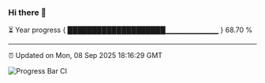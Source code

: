 ### Hi there 👋

⏳ Year progress { ████████████████████▁▁▁▁▁▁▁▁▁▁ } 68.70 %

---

⏰ Updated on Mon, 08 Sep 2025 18:16:29 GMT

![Progress Bar CI](https://github.com/Shyam-Makwana/GitHub-Actions-Demo/workflows/Progress%20Bar%20CI/badge.svg)
